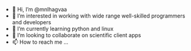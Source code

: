 - 👋 Hi, I’m @mnlhagvaa
- 👀 I’m interested in working with wide range well-skilled programmers and developers
- 🌱 I’m currently learning python and linux 
- 💞️ I’m looking to collaborate on scientific client apps
- 📫 How to reach me ...

<!---
mnlhagvaa/mnlhagvaa is a ✨ special ✨ repository because its `README.md` (this file) appears on your GitHub profile.
You can click the Preview link to take a look at your changes.
--->
